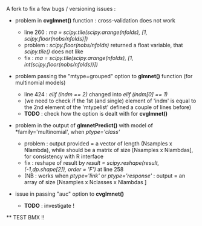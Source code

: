
A fork to fix a few bugs / versioning issues : 

* problem in **cvglmnet()** function : cross-validation does not work
  * line 260 : *ma = scipy.tile(scipy.arange(nfolds), [1, scipy.floor(nobs/nfolds)])*
  * problem : *scipy.floor(nobs/nfolds)* returned a float variable, that *scipy.tile()* does not like
  * fix : *ma = scipy.tile(scipy.arange(nfolds), [1, int(scipy.floor(nobs/nfolds))])*

* problem passing the "mtype=grouped" option to **glmnet()** function (for multinomial models) 
  * line 424 : *elif (indm == 2)* changed into *elif (indm\[0\] == 1)*
   * (we need to check if the 1st (and single) element of 'indm' is equal to the 2nd element of the 'mtypelist' defined a couple of lines before)
  * **TODO** : check how the option is dealt with for **cvglmnet()**
 
* problem in the output of **glmnetPredict()** with model of *family='multinomial', when *ptype='class'*
   * problem : output provided = a vector of length (Nsamples x Nlambda), while should be a matrix of size \[Nsamples x Nlambdas\], for consistency with R interface
   * fix : reshape of result by *result = scipy.reshape(result, (-1,dp.shape[2]), order = 'F')* at line 258
   * (NB : works when *ptype='link'* or *ptype='response'*  : output = an array of size \[Nsamples x Nclasses x Nlambdas \]


* issue in passing "auc" option to **cvglmnet()**
   * **TODO** : investigate !
 


** TEST BMX !!


